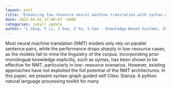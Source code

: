 ```yaml
--- 
layout: post 
title: "Enhancing low-resource neural machine translation with syntax-graph guided self-attention" 
date: 2022-04-01 17:06:07 -0400 
categories: jekyll update 
author: "L Gong, Y Li, J Guo, Z Yu, S Gao - Knowledge-Based Systems, 2022" 
--- 
```

Most neural machine translation (NMT) models only rely on parallel sentence pairs, while the performance drops sharply in low-resource cases, as the models fail to mine the linguistry of the corpus. Incorporating prior monolingual knowledge explicitly, such as syntax, has been shown to be effective for NMT, particularly in low- resource scenarios. However, existing approaches have not exploited the full potential of the NMT architectures. In this paper, we present syntax-graph guided self Cites: Stanza: A python natural language processing toolkit for many